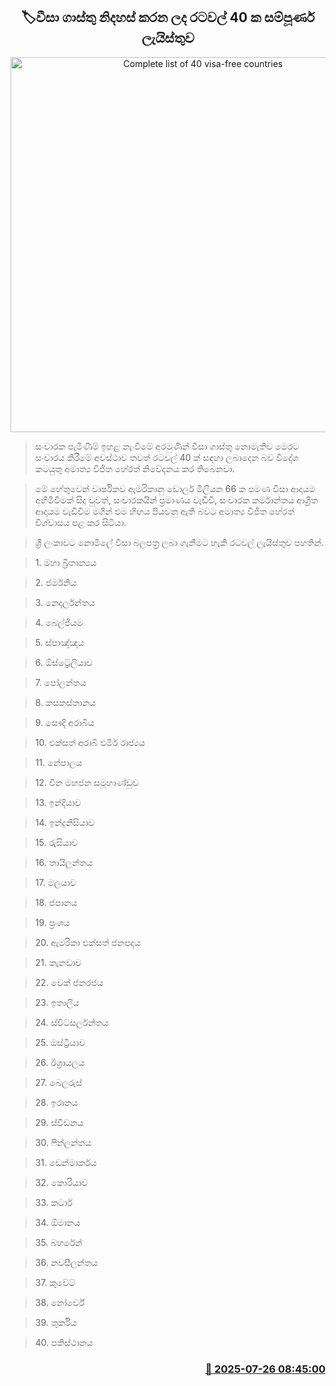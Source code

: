 <p align='center'><b><h2 align='center' title='Complete list of 40 visa-free countries'>🏷වීසා ගාස්තු නිදහස් කරන ලද රටවල් 40 ක සම්පූර්ණ ලැයිස්තුව</h2></b></p>
<p align='center'><img src='https://helakuru.sgp1.cdn.digitaloceanspaces.com/esana/images/lib/visa-1[1].jpg' width='600' alt='Complete list of 40 visa-free countries'></p>

> සංචාරක පැමිණීම් ඉහළ නැංවීමේ අරමුණින් වීසා ගාස්තු නොමැතිව මෙරට සංචාරය කිරීමේ අවස්ථාව තවත් රටවල් 40 ක් සඳහා ලබාදෙන බව විදේශ කටයුතු අමාත්‍ය විජිත හේරත් නිවේදනය කර තිබෙනවා.

> මේ හේතුවෙන් වාර්ෂිකව ඇමරිකානු ඩොලර් මිලියන 66 ක පමණ වීසා ආදායම අහිමිවීමක් සිදු වුවත්, සංචාරකයින් ප්‍රමාණය වැඩිවී, සංචාරක කර්මාන්තය ආශ්‍රිත ආදායම වැඩිවීම මගින් එම හිඟය පියවනු ඇති බවට අමාත්‍ය විජිත හේරත් විශ්වාසය පළ කර සිටියා.

> ශ්‍රී ලංකාවට නොමිලේ වීසා බලපත්‍ර ලබා ගැනීමට හැකි රටවල් ලැයිස්තුව පහතින්.

> 1.⁠ ⁠මහා බ්‍රිතාන්‍යය

> 2.⁠ ⁠ජර්මනිය

> 3.⁠ නෙදර්ලන්තය

> 4.⁠ ⁠බෙල්ජියම

> 5.⁠ ⁠ස්පාඤ්ඤය

> 6.⁠ ⁠ඕස්ට්‍රේලියාව

> 7.⁠ ⁠පෝලන්තය

> 8.⁠ ⁠කසකස්තානය

> 9.⁠ ⁠සෞදි අරාබිය

> 10.⁠ ⁠එක්සත් අරාබි එමීර් රාජ්‍යය

> 11.⁠ ⁠නේපාලය

> 12.⁠ ⁠චීන මහජන සමූහාණ්ඩුව

> 13.⁠ ⁠ඉන්දියාව

> 14.⁠ ⁠ඉන්දුනීසියාව

> 15.⁠ ⁠රුසියාව

> 16.⁠ ⁠තායිලන්තය

> 17.⁠ ⁠මලයාව

> 18.⁠ ⁠ජපානය

> 19.⁠ ⁠ප්‍රංශය

> 20.⁠ ⁠ඇමරිකා එක්සත් ජනපදය

> 21.⁠ ⁠කැනඩාව

> 22.⁠ ⁠චෙක් ජනරජය

> 23.⁠ ⁠ඉතාලිය

> 24.⁠ ⁠ස්විට්සර්ලන්තය

> 25.⁠ ⁠ඔස්ට්‍රියාව

> 26.⁠ ⁠ඊශ්‍රායලය

> 27.⁠ ⁠බෙලරුස්

> 28.⁠ ⁠ඉරානය

> 29.⁠ ⁠ස්වීඩනය

> 30.⁠ ⁠ෆින්ලන්තය

> 31.⁠ ⁠ඩෙන්මාර්කය

> 32.⁠ ⁠කොරියාව

> 33.⁠ ⁠කටාර්

> 34.⁠ ⁠ඕමානය

> 35.⁠ ⁠බහරේන්

> 36.⁠ ⁠නවසීලන්තය

> 37.⁠ ⁠කුවේට්

> 38.⁠ ⁠නෝර්වේ

> 39.⁠ ⁠තුර්කිය

> 40.⁠ ⁠පකිස්ථානය



<h3 align='right'><a href='https://www.helakuru.lk/esana/p/112176/'>📅 2025-07-26 08:45:00</a></h3>
